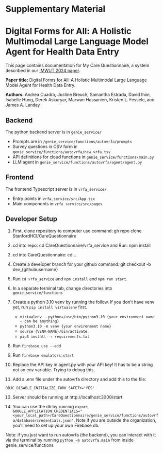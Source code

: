 # Supplementary Material 
# Digital Forms for All: A Holistic Multimodal Large Language Model Agent for Health Data Entry

This page contains documentation for My Care Questionnaire, a system described in our [IMWUT 2024 paper](https://web.stanford.edu/~apcuad/files/Digital_IMWUT_2024.pdf).

**Paper title:** Digital Forms for All: A Holistic Multimodal Large Language Model Agent for Health Data Entry. 

**Authors**: Andrea Cuadra, Justine Breuch, Samantha Estrada, David Ihim, Isabelle Hung, Derek Askaryar, Marwan Hassanien, Kristen L. Fessele, and James A. Landay

## Backend
The python backend server is in `genie_service/`
* Prompts are in `/genie_service/functions/autovrfa/prompts`
* Survey questions in CSV form in `genie_service/functions/autovrfa/new_vrfa.tsv`
* API definitions for cloud functions in `genie_service/functions/main.py`
* LLM agent in `genie_service/functions/autovrfa/agent/agent.py`

## Frontend
The frontend Typescript server is in `vrfa_service/`

* Entry points in `vrfa_service/src/App.tsx`
* Main components in `vrfa_service/src/pages`

## Developer Setup

1. First, clone repository to computer use command: gh repo clone StanfordHCI/CareQuestionnaire

2. cd into repo: cd CareQuestionnaire/vrfa_service and Run: npm install
   
4. cd into CareQuestionnaire: cd ..

5. Create a developer branch for your github command: git checkout -b dev_{githubusername}

6. Run `cd vrfa_service` and `npm install` and `npm run start`.

7. In a separate terminal tab, change directories into `genie_service/functions` 

8. Create a python 3.10 venv by running the follow. If you don't have venv yet, run `pip install virtualenv` first.

    - `virtualenv --python=/usr/bin/python3.10 {your environment name - can be anything}`
    - `python3.10 -m venv {your environment name}`
    - `source {VENV-NAME}/bin/activate`
    - `pip3 install -r requirements.txt`

9. Run `firebase use --add`

10. Run `firebase emulators:start`

11. Replace the API key in agent.py with your API key! It has to be a string not an env variable. Trying to debug this.

12. Add a .env file under the autovrfa directory and add this to the file: 

`OBJC_DISABLE_INITIALIZE_FORK_SAFETY='YES'`

13. Server should be running at http://localhost:3000/start

14. You can use the db by running `export GOOGLE_APPLICATION_CREDENTIALS="<your_local_path>/CareQuestionnaire/genie_service/functions/autovrfa/database/credentials.json"`. Note if you are outside the organization, you'll need to set up your own Firebase db. 

Note: if you just want to run autovrfa (the backend), you can interact with it via the terminal by running `python -m autovrfa.main` from inside genie_service/functions
